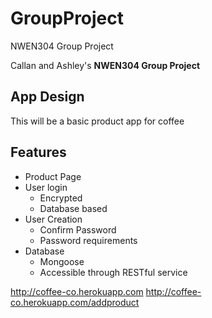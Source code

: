 # GroupProject
NWEN304 Group Project 

Callan and Ashley's **NWEN304 Group Project**

## App Design

This will be a basic product app for coffee

## Features
* Product Page
* User login
  * Encrypted
  * Database based
* User Creation
  * Confirm Password
  * Password requirements
* Database
  * Mongoose
  * Accessible through RESTful service

http://coffee-co.herokuapp.com
http://coffee-co.herokuapp.com/addproduct
